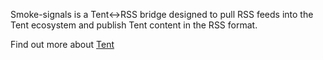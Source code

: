 Smoke-signals is a Tent<->RSS bridge designed to pull RSS feeds into the Tent ecosystem and publish Tent content in the RSS format.

Find out more about [Tent](http://tent.io)
